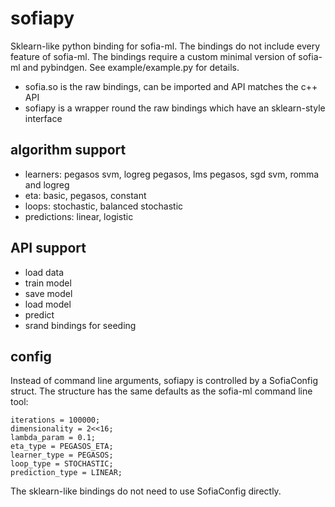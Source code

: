 sofiapy
=======

Sklearn-like python binding for sofia-ml. The bindings do not include every feature of sofia-ml. The bindings require a custom minimal version of sofia-ml and pybindgen. See example/example.py for details.

* sofia.so is the raw bindings, can be imported and API matches the c++ API
* sofiapy is a wrapper round the raw bindings which have an sklearn-style interface

algorithm support
------------------
* learners: pegasos svm, logreg pegasos, lms pegasos, sgd svm, romma and logreg
* eta: basic, pegasos, constant
* loops: stochastic, balanced stochastic
* predictions: linear, logistic

API support
-----------
* load data
* train model
* save model
* load model
* predict
* srand bindings for seeding

config
------
Instead of command line arguments, sofiapy is controlled by a SofiaConfig struct. The structure
has the same defaults as the sofia-ml command line tool:

    iterations = 100000;
    dimensionality = 2<<16;
    lambda_param = 0.1;
    eta_type = PEGASOS_ETA;
    learner_type = PEGASOS;
    loop_type = STOCHASTIC;
    prediction_type = LINEAR;

The sklearn-like bindings do not need to use SofiaConfig directly.

